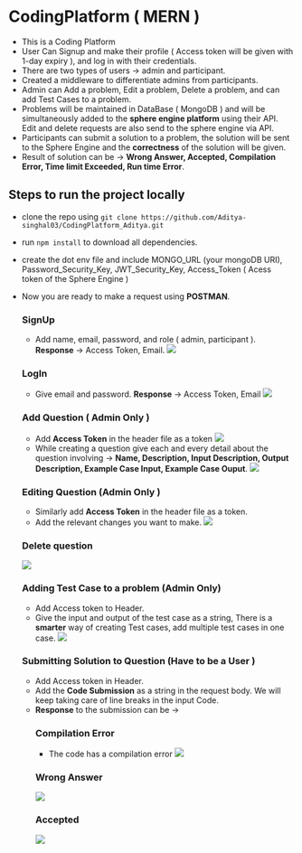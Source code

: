 # CodingPlatform ( MERN )
- This is a Coding Platform 
- User Can Signup and make their profile ( Access token will be given with 1-day expiry ), and log in with their credentials.
- There are two types of users -> admin and participant.
- Created a middleware to differentiate admins from participants.
- Admin can Add a problem, Edit a problem, Delete a problem, and can add Test Cases to a problem.
- Problems will be maintained in DataBase ( MongoDB ) and will be simultaneously added to the **sphere engine platform** using their API. Edit and delete requests are also send to the sphere engine via API.
- Participants can submit a solution to a problem, the solution will be sent to the Sphere Engine and the **correctness**  of the solution will be given.
- Result of solution can be -> **Wrong Answer, Accepted, Compilation Error, Time limit Exceeded, Run time Error**.

## Steps to run the project locally

- clone the repo using `git clone https://github.com/Aditya-singhal03/CodingPlatform_Aditya.git`
- run `npm install` to download all dependencies.
- create the dot env file and include MONGO_URL (your mongoDB URI), Password_Security_Key,  JWT_Security_Key, Access_Token ( Acess token of the Sphere Engine )
- Now you are ready to make a request using **POSTMAN**.

  ### SignUp
  - Add name, email, password, and role ( admin, participant ). **Response** -> Access Token, Email.
    ![](./images/SignUp.png)
  ### LogIn
  - Give email and password. **Response** -> Access Token, Email
    ![](./images/LogIn.png)
  ### Add Question ( Admin Only )
  - Add **Access Token** in the header file as a token
   ![](./images/Create%20Question%20Header.png)
  - While creating a question give each and every detail about the question involving -> **Name, Description, Input Description, Output Description, Example Case Input, Example Case Ouput**.
    ![](./images/Create%20Question%20Body%20+%20Response.png)
  ### Editing Question (Admin Only )
  - Similarly add **Access Token** in the header file as a token.
  - Add the relevant changes you want to make.
    ![](./images/Edit%20Question%20Body%20+%20Response.png)
  ### Delete question
   ![](./images/Delete%20Question%20response.png)
  ### Adding Test Case to a problem (Admin Only)
  - Add Access token to Header.
  - Give the input and output of the test case as a string, There is a **smarter** way of creating Test cases, add multiple test cases in one case.
    ![](./images/Creating%20Test%20Case%20Response.png)
  ### Submitting Solution to Question (Have to be a User )
  - Add Access token in Header.
  - Add the **Code Submission** as a string in the request body. We will keep taking care of line breaks in the input Code.
  - **Response** to the submission can be ->
    ### Compilation Error
    - The code has a compilation error
    ![](./images/Solution%20Submission%20-%20Compilation%20Error..png)
    ### Wrong Answer
     ![](./images/Solution%20Submission%20-%20Wrong%20Answer.png)
    ### Accepted
      ![](./images/Solution%20Submission%20-%20Accepted.png)
